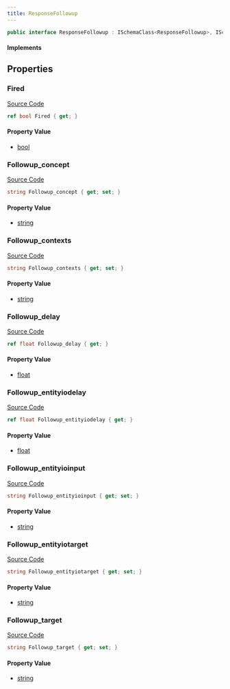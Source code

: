 ```yaml
---
title: ResponseFollowup
---
```


```csharp
public interface ResponseFollowup : ISchemaClass<ResponseFollowup>, ISchemaField, ISchemaClass, INativeHandle
```

#### Implements

## Properties

### Fired

[Source Code](https://github.com/swiftly-solution/swiftlys2/blob/main/managed/src/SwiftlyS2.Generated/Schemas/Interfaces/ResponseFollowup.cs#L31)

```csharp
ref bool Fired { get; }
```

#### Property Value

- [bool](https://learn.microsoft.com/dotnet/api/system.boolean)

### Followup_concept

[Source Code](https://github.com/swiftly-solution/swiftlys2/blob/main/managed/src/SwiftlyS2.Generated/Schemas/Interfaces/ResponseFollowup.cs#L17)

```csharp
string Followup_concept { get; set; }
```

#### Property Value

- [string](https://learn.microsoft.com/dotnet/api/system.string)

### Followup_contexts

[Source Code](https://github.com/swiftly-solution/swiftlys2/blob/main/managed/src/SwiftlyS2.Generated/Schemas/Interfaces/ResponseFollowup.cs#L19)

```csharp
string Followup_contexts { get; set; }
```

#### Property Value

- [string](https://learn.microsoft.com/dotnet/api/system.string)

### Followup_delay

[Source Code](https://github.com/swiftly-solution/swiftlys2/blob/main/managed/src/SwiftlyS2.Generated/Schemas/Interfaces/ResponseFollowup.cs#L21)

```csharp
ref float Followup_delay { get; }
```

#### Property Value

- [float](https://learn.microsoft.com/dotnet/api/system.single)

### Followup_entityiodelay

[Source Code](https://github.com/swiftly-solution/swiftlys2/blob/main/managed/src/SwiftlyS2.Generated/Schemas/Interfaces/ResponseFollowup.cs#L29)

```csharp
ref float Followup_entityiodelay { get; }
```

#### Property Value

- [float](https://learn.microsoft.com/dotnet/api/system.single)

### Followup_entityioinput

[Source Code](https://github.com/swiftly-solution/swiftlys2/blob/main/managed/src/SwiftlyS2.Generated/Schemas/Interfaces/ResponseFollowup.cs#L27)

```csharp
string Followup_entityioinput { get; set; }
```

#### Property Value

- [string](https://learn.microsoft.com/dotnet/api/system.string)

### Followup_entityiotarget

[Source Code](https://github.com/swiftly-solution/swiftlys2/blob/main/managed/src/SwiftlyS2.Generated/Schemas/Interfaces/ResponseFollowup.cs#L25)

```csharp
string Followup_entityiotarget { get; set; }
```

#### Property Value

- [string](https://learn.microsoft.com/dotnet/api/system.string)

### Followup_target

[Source Code](https://github.com/swiftly-solution/swiftlys2/blob/main/managed/src/SwiftlyS2.Generated/Schemas/Interfaces/ResponseFollowup.cs#L23)

```csharp
string Followup_target { get; set; }
```

#### Property Value

- [string](https://learn.microsoft.com/dotnet/api/system.string)

